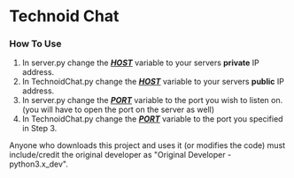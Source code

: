 # Technoid Chat

### How To Use

1) In server.py change the ***<u>HOST</u>*** variable to your servers **private** IP address.
2) In TechnoidChat.py change the ***<u>HOST</u>*** variable to your servers **public** IP address.
3) In server.py change the ***<u>PORT</u>*** variable to the port you wish to listen on. (you will have to open the port on the server as well)
4) In TechnoidChat.py change the ***<u>PORT</u>*** variable to the port you specified in Step 3.

Anyone who downloads this project and uses it (or modifies the code) must include/credit the original developer as "Original Developer - python3.x_dev".

